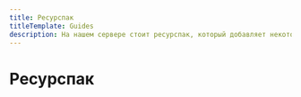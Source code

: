 ```yaml
---
title: Ресурспак
titleTemplate: Guides
description: На нашем сервере стоит ресурспак, который добавляет некоторый контент!
---
```


# Ресурспак